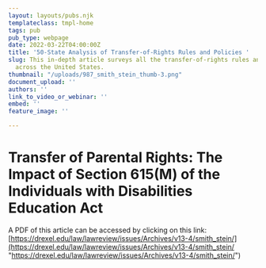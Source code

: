 ```yaml
---
layout: layouts/pubs.njk
templateclass: tmpl-home
tags: pub
pub_type: webpage
date: 2022-03-22T04:00:00Z
title: '50-State Analysis of Transfer-of-Rights Rules and Policies '
slug: This in-depth article surveys all the transfer-of-rights rules and policies
  across the United States.
thumbnail: "/uploads/987_smith_stein_thumb-3.png"
document_upload: ''
authors: ''
link_to_video_or_webinar: ''
embed: ''
feature_image: ''

---
```

# Transfer of Parental Rights: The Impact of Section 615(M) of the Individuals with Disabilities Education Act

A PDF of this article can be accessed by clicking on this link: [https://drexel.edu/law/lawreview/issues/Archives/v13-4/smith_stein/](https://drexel.edu/law/lawreview/issues/Archives/v13-4/smith_stein/ "https://drexel.edu/law/lawreview/issues/Archives/v13-4/smith_stein/")